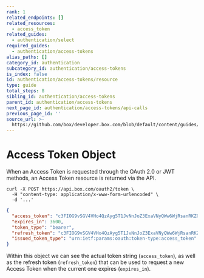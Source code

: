 ```yaml
---
rank: 1
related_endpoints: []
related_resources:
  - access_token
related_guides:
  - authentication/select
required_guides:
  - authentication/access-tokens
alias_paths: []
category_id: authentication
subcategory_id: authentication/access-tokens
is_index: false
id: authentication/access-tokens/resource
type: guide
total_steps: 8
sibling_id: authentication/access-tokens
parent_id: authentication/access-tokens
next_page_id: authentication/access-tokens/api-calls
previous_page_id: ''
source_url: >-
  https://github.com/box/developer.box.com/blob/default/content/guides/authentication/access-tokens/resource.md
---
```

# Access Token Object

When an Access Token is requested through the OAuth 2.0 or JWT methods, an
Access Token resource is returned via the API.

```curl
curl -X POST https://api.box.com/oauth2/token \
  -H "content-type: application/x-www-form-urlencoded" \
  -d '...'
```

```json
{
  "access_token": "c3FIOG9vSGV4VHo4QzAyg5T1JvNnJoZ3ExaVNyQWw6WjRsanRKZG5lQk9qUE1BVQ",
  "expires_in": 3600,
  "token_type": "bearer",
  "refresh_token": "c3FIOG9vSGV4VHo4QzAyg5T1JvNnJoZ3ExaVNyQWw6WjRsanRKZG5lQk9qUE1BVQ",
  "issued_token_type": "urn:ietf:params:oauth:token-type:access_token"
}
```

Within this object we can see the actual token string (`access_token`), as well
as the refresh token (`refresh_token`) that can be used to request a new Access
Token when the current one expires (`expires_in`).